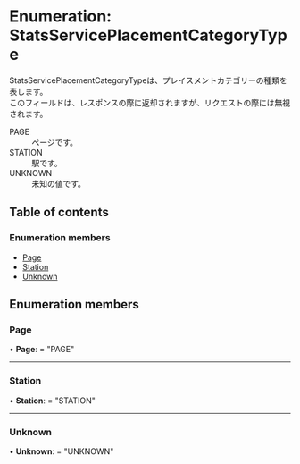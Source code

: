 # Enumeration: StatsServicePlacementCategoryType


<div lang=\"ja\">StatsServicePlacementCategoryTypeは、プレイスメントカテゴリーの種類を表します。<br> このフィールドは、レスポンスの際に返却されますが、リクエストの際には無視されます。</div>  <dl class=term>   <dt class=\"term__item\">PAGE</dt>   <dd class=\"term__desc\"><span lang=\"ja\">ページです。</span></dd>   <dt class=\"term__item\">STATION</dt>   <dd class=\"term__desc\"><span lang=\"ja\">駅です。</span></dd>   <dt class=\"term__item\">UNKNOWN</dt>   <dd class=\"term__desc\"><span lang=\"ja\">未知の値です。</span></dd> </dl>

## Table of contents

### Enumeration members

- [Page](statsserviceplacementcategorytype.md#page)
- [Station](statsserviceplacementcategorytype.md#station)
- [Unknown](statsserviceplacementcategorytype.md#unknown)

## Enumeration members

### Page

• **Page**: = "PAGE"

___

### Station

• **Station**: = "STATION"

___

### Unknown

• **Unknown**: = "UNKNOWN"
